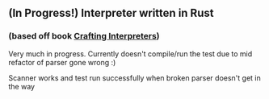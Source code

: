 ## (In Progress!) Interpreter written in Rust

### (based off book [Crafting Interpreters](https://www.amazon.com/Crafting-Interpreters-Robert-Nystrom/dp/0990582930/ref=sr_1_1?keywords=crafting+interpreters&qid=1656075200&sprefix=crafting+inter%2Caps%2C103&sr=8-1))

Very much in progress. Currently doesn't compile/run the test due to mid refactor of parser gone wrong :)

Scanner works and test run successfully when broken parser doesn't get in the way

